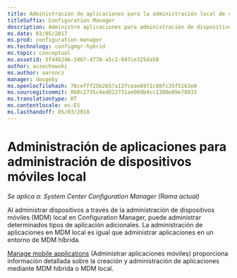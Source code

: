 ```yaml
---
title: Administración de aplicaciones para la administración local de dispositivos móviles
titleSuffix: Configuration Manager
description: Administre aplicaciones para administración de dispositivos móviles local.
ms.date: 03/05/2017
ms.prod: configuration-manager
ms.technology: configmgr-hybrid
ms.topic: conceptual
ms.assetid: 5f44b246-3467-4778-a5c2-047ce325da58
author: aczechowski
ms.author: aaroncz
manager: dougeby
ms.openlocfilehash: 78cefff25b2657a137ceae6971c80fc35f5163e0
ms.sourcegitcommit: 0b0c2735c4ed822731ae069b4cc1380e89e78933
ms.translationtype: HT
ms.contentlocale: es-ES
ms.lasthandoff: 05/03/2018
---
```

# <a name="manage-applications-for-on-premises-mobile-device-management"></a>Administración de aplicaciones para administración de dispositivos móviles local

*Se aplica a: System Center Configuration Manager (Rama actual)*

Al administrar dispositivos a través de la administración de dispositivos móviles (MDM) local en Configuration Manager, puede administrar determinados tipos de aplicación adicionales. La administración de aplicaciones en MDM local es igual que administrar aplicaciones en un entorno de MDM híbrida.

[Manage mobile applications](management-tasks-applications.md) (Administrar aplicaciones móviles) proporciona información detallada sobre la creación y administración de aplicaciones mediante MDM híbrida o MDM local.
